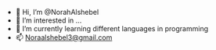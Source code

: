 - 👋 Hi, I’m @NorahAlshebel
- 👀 I’m interested in ...
- 🌱 I’m currently learning different languages in programming
- 📫 Noraalshebel3@gmail.com

<!---
NorahAlshebel/NorahAlshebel is a ✨ special ✨ repository because its `README.md` (this file) appears on your GitHub profile.
You can click the Preview link to take a look at your changes.
--->
